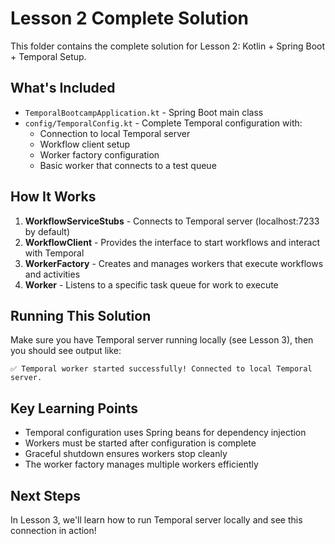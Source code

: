 # Lesson 2 Complete Solution

This folder contains the complete solution for Lesson 2: Kotlin + Spring Boot + Temporal Setup.

## What's Included

- `TemporalBootcampApplication.kt` - Spring Boot main class
- `config/TemporalConfig.kt` - Complete Temporal configuration with:
  - Connection to local Temporal server
  - Workflow client setup
  - Worker factory configuration
  - Basic worker that connects to a test queue

## How It Works

1. **WorkflowServiceStubs** - Connects to Temporal server (localhost:7233 by default)
2. **WorkflowClient** - Provides the interface to start workflows and interact with Temporal
3. **WorkerFactory** - Creates and manages workers that execute workflows and activities
4. **Worker** - Listens to a specific task queue for work to execute

## Running This Solution

Make sure you have Temporal server running locally (see Lesson 3),
then you should see output like:
```
✅ Temporal worker started successfully! Connected to local Temporal server.
```

## Key Learning Points

- Temporal configuration uses Spring beans for dependency injection
- Workers must be started after configuration is complete
- Graceful shutdown ensures workers stop cleanly
- The worker factory manages multiple workers efficiently

## Next Steps

In Lesson 3, we'll learn how to run Temporal server locally and see this connection in action! 
